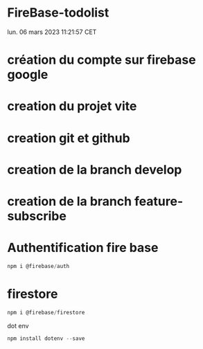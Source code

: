 # FireBase-todolist

lun. 06 mars 2023 11:21:57 CET

# création du compte sur firebase google

# creation du projet vite

# creation git et github

# creation de la branch develop

# creation de la branch feature-subscribe

# Authentification fire base

```js
npm i @firebase/auth
```

# firestore

```js
npm i @firebase/firestore
```

dot env

```js
npm install dotenv --save
```
